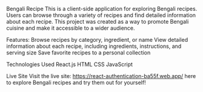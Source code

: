 Bengali Recipe
This is a client-side application for exploring Bengali recipes. Users can browse through a variety of recipes and find detailed information about each recipe. This project was created as a way to promote Bengali cuisine and make it accessible to a wider audience.

Features:
Browse recipes by category, ingredient, or name
View detailed information about each recipe, including ingredients, instructions, and serving size
Save favorite recipes to a personal collection

Technologies Used
React.js
HTML
CSS
JavaScript


Live Site
Visit the live site: https://react-authentication-ba55f.web.app/ here to explore Bengali recipes and try them out for yourself!